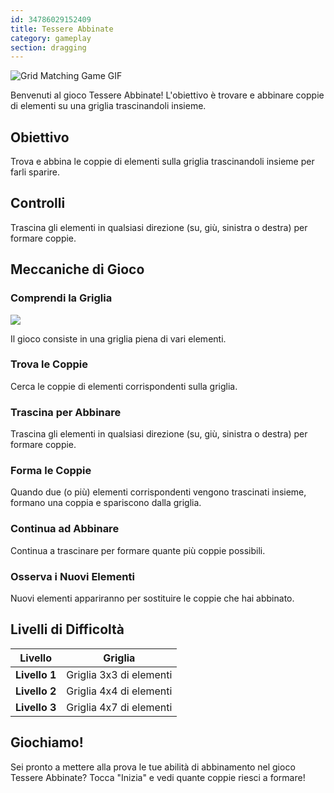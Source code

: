 ```yaml
---
id: 34786029152409
title: Tessere Abbinate
category: gameplay
section: dragging
---
```

![Grid Matching Game GIF](https://help.studycat.com/hc/article_attachments/34965697809049)

Benvenuti al gioco Tessere Abbinate! L'obiettivo è trovare e abbinare coppie di elementi su una griglia trascinandoli insieme.

## Obiettivo

Trova e abbina le coppie di elementi sulla griglia trascinandoli insieme per farli sparire.

## Controlli

Trascina gli elementi in qualsiasi direzione (su, giù, sinistra o destra) per formare coppie.

## Meccaniche di Gioco

### Comprendi la Griglia

![](https://help.studycat.com/hc/article_attachments/34786044757657)

Il gioco consiste in una griglia piena di vari elementi.

### Trova le Coppie

Cerca le coppie di elementi corrispondenti sulla griglia.

### Trascina per Abbinare

Trascina gli elementi in qualsiasi direzione (su, giù, sinistra o destra) per formare coppie.

### Forma le Coppie

Quando due (o più) elementi corrispondenti vengono trascinati insieme, formano una coppia e spariscono dalla griglia.

### Continua ad Abbinare

Continua a trascinare per formare quante più coppie possibili.

### Osserva i Nuovi Elementi

Nuovi elementi appariranno per sostituire le coppie che hai abbinato.

## Livelli di Difficoltà

| Livello | Griglia |
| --- | --- |
| **Livello&nbsp;1** | Griglia 3x3 di elementi |
| **Livello&nbsp;2** | Griglia 4x4 di elementi |
| **Livello&nbsp;3** | Griglia 4x7 di elementi |

## Giochiamo!

Sei pronto a mettere alla prova le tue abilità di abbinamento nel gioco Tessere Abbinate? Tocca "Inizia" e vedi quante coppie riesci a formare!

